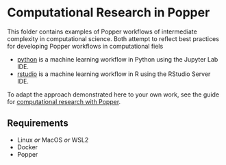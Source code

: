 # Computational Research in Popper

This folder contains examples of Popper workflows of intermediate complexity in  computational science.
Both attempt to reflect best practices for developing Popper workflows in computational fiels
- [python](https://github.com/getpopper/popper-examples/tree/master/workflows/comp-research/python) 
 is a machine learning workflow in Python using the Jupyter Lab IDE. 
- [rstudio](https://github.com/getpopper/popper-examples/tree/master/workflows/comp-research/rstudio)
 is a machine learning workflow in R using the RStudio Server IDE.

To adapt the approach demonstrated here to your own work, see the guide for [computational research with Popper]().

## Requirements

- Linux *or* MacOS *or* WSL2
- Docker
- Popper 
